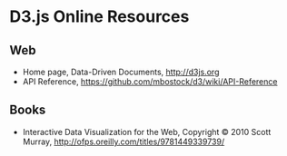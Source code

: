 # D3.js Online Resources

## Web

- Home page, Data-Driven Documents, <http://d3js.org>
- API Reference, <https://github.com/mbostock/d3/wiki/API-Reference>

## Books

- Interactive Data Visualization for the Web, Copyright © 2010 Scott Murray, <http://ofps.oreilly.com/titles/9781449339739/>